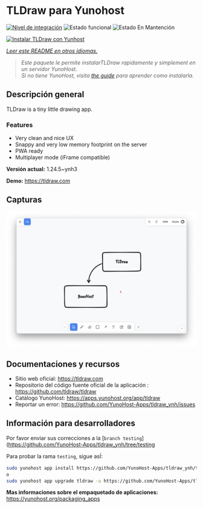 <!--
Este archivo README esta generado automaticamente<https://github.com/YunoHost/apps/tree/master/tools/readme_generator>
No se debe editar a mano.
-->

# TLDraw para Yunohost

[![Nivel de integración](https://dash.yunohost.org/integration/tldraw.svg)](https://dash.yunohost.org/appci/app/tldraw) ![Estado funcional](https://ci-apps.yunohost.org/ci/badges/tldraw.status.svg) ![Estado En Mantención](https://ci-apps.yunohost.org/ci/badges/tldraw.maintain.svg)

[![Instalar TLDraw con Yunhost](https://install-app.yunohost.org/install-with-yunohost.svg)](https://install-app.yunohost.org/?app=tldraw)

*[Leer este README en otros idiomas.](./ALL_README.md)*

> *Este paquete le permite instalarTLDraw rapidamente y simplement en un servidor YunoHost.*  
> *Si no tiene YunoHost, visita [the guide](https://yunohost.org/install) para aprender como instalarla.*

## Descripción general

TLDraw is a tiny little drawing app.

### Features

- Very clean and nice UX
- Snappy and very low memory footprint on the server
- PWA ready
- Multiplayer mode (iFrame compatible)


**Versión actual:** 1.24.5~ynh3

**Demo:** <https://tldraw.com>

## Capturas

![Captura de TLDraw](./doc/screenshots/TLDraw_screenshot.png)

## Documentaciones y recursos

- Sitio web oficial: <https://tldraw.com>
- Repositorio del código fuente oficial de la aplicación : <https://github.com/tldraw/tldraw>
- Catálogo YunoHost: <https://apps.yunohost.org/app/tldraw>
- Reportar un error: <https://github.com/YunoHost-Apps/tldraw_ynh/issues>

## Información para desarrolladores

Por favor enviar sus correcciones a la [`branch testing`](https://github.com/YunoHost-Apps/tldraw_ynh/tree/testing

Para probar la rama `testing`, sigue asÍ:

```bash
sudo yunohost app install https://github.com/YunoHost-Apps/tldraw_ynh/tree/testing --debug
o
sudo yunohost app upgrade tldraw -u https://github.com/YunoHost-Apps/tldraw_ynh/tree/testing --debug
```

**Mas informaciones sobre el empaquetado de aplicaciones:** <https://yunohost.org/packaging_apps>
